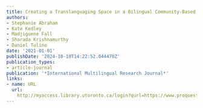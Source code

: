 ```yaml
---
title: Creating a Translanguaging Space in a Bilingual Community-Based Writing Program
authors:
- Stephanie Abraham
- Kate Kedley
- Madjiguene Fall
- Sharada Krishnamurthy
- Daniel Tulino
date: '2021-01-01'
publishDate: '2024-10-10T14:22:52.044470Z'
publication_types:
- article-journal
publication: '*International Multilingual Research Journal*'
links:
- name: URL
  url: 
    http://myaccess.library.utoronto.ca/login?qurl=https://www.proquest.com/docview/2550795385?accountid=14771&bdid=38382&_bd=0uETLGEVYZ5tu3Lvs75Fu0U2P7E%3D
---
```

